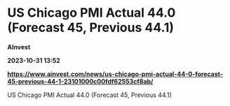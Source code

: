 # US Chicago PMI Actual 44.0 (Forecast 45, Previous 44.1)
**AInvest**

**2023-10-31 13:52**

**https://www.ainvest.com/news/us-chicago-pmi-actual-44-0-forecast-45-previous-44-1-23101000c00fdf62553cf8ab/**

US Chicago PMI Actual 44.0 (Forecast 45, Previous 44.1)